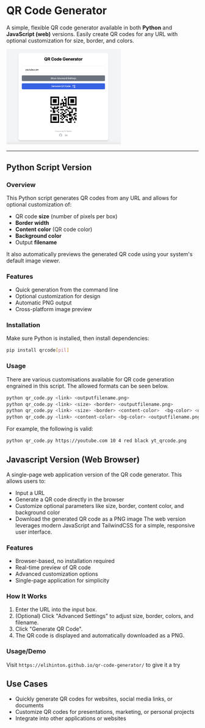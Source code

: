 # QR Code Generator

A simple, flexible QR code generator available in both **Python** and **JavaScript (web)** versions. Easily create QR codes for any URL with optional customization for size, border, and colors.

<img src="assets/example.png" alt="QR Code Generator in Web browser" width="300">

---

## Python Script Version

### Overview
This Python script generates QR codes from any URL and allows for optional customization of:

- QR code **size** (number of pixels per box)
- **Border width**
- **Content color** (QR code color)
- **Background color**
- Output **filename**

It also automatically previews the generated QR code using your system's default image viewer.

### Features
- Quick generation from the command line
- Optional customization for design
- Automatic PNG output
- Cross-platform image preview

### Installation
Make sure Python is installed, then install dependencies:

```bash
pip install qrcode[pil]
```

### Usage
There are various customisations available for QR code generation engrained in this script. The allowed formats can be seen below.
```bash
python qr_code.py <link> <outputfilename.png>
python qr_code.py <link> <size> <border> <outputfilename.png>
python qr_code.py <link> <size> <border> <content-color>  <bg-color> <outputfilename.png>
python qr_code.py <link> <content-color> <bg-color> <outputfilename.png> 
```
For example, the following is valid:
```bash
python qr_code.py https://youtube.com 10 4 red black yt_qrcode.png
```

## Javascript Version (Web Browser)

A single-page web application version of the QR code generator. This allows users to:
- Input a URL
- Generate a QR code directly in the browser
- Customize optional parameters like size, border, content color, and background color
- Download the generated QR code as a PNG image
The web version leverages modern JavaScript and TailwindCSS for a simple, responsive user interface.

### Features
- Browser-based, no installation required
- Real-time preview of QR code
- Advanced customization options
- Single-page application for simplicity

### How It Works
1. Enter the URL into the input box.
2. (Optional) Click "Advanced Settings" to adjust size, border, colors, and filename.
3. Click "Generate QR Code".
4. The QR code is displayed and automatically downloaded as a PNG.

### Usage/Demo
Visit `https://elihinton.github.io/qr-code-generator/` to give it a try

## Use Cases
- Quickly generate QR codes for websites, social media links, or documents
- Customize QR codes for presentations, marketing, or personal projects
- Integrate into other applications or websites

